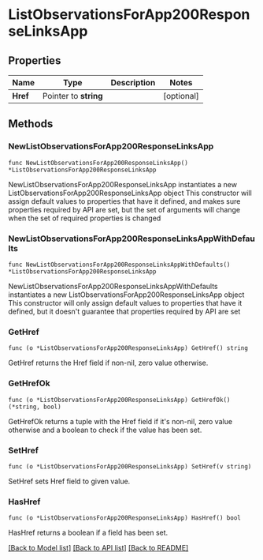 # ListObservationsForApp200ResponseLinksApp

## Properties

Name | Type | Description | Notes
------------ | ------------- | ------------- | -------------
**Href** | Pointer to **string** |  | [optional] 

## Methods

### NewListObservationsForApp200ResponseLinksApp

`func NewListObservationsForApp200ResponseLinksApp() *ListObservationsForApp200ResponseLinksApp`

NewListObservationsForApp200ResponseLinksApp instantiates a new ListObservationsForApp200ResponseLinksApp object
This constructor will assign default values to properties that have it defined,
and makes sure properties required by API are set, but the set of arguments
will change when the set of required properties is changed

### NewListObservationsForApp200ResponseLinksAppWithDefaults

`func NewListObservationsForApp200ResponseLinksAppWithDefaults() *ListObservationsForApp200ResponseLinksApp`

NewListObservationsForApp200ResponseLinksAppWithDefaults instantiates a new ListObservationsForApp200ResponseLinksApp object
This constructor will only assign default values to properties that have it defined,
but it doesn't guarantee that properties required by API are set

### GetHref

`func (o *ListObservationsForApp200ResponseLinksApp) GetHref() string`

GetHref returns the Href field if non-nil, zero value otherwise.

### GetHrefOk

`func (o *ListObservationsForApp200ResponseLinksApp) GetHrefOk() (*string, bool)`

GetHrefOk returns a tuple with the Href field if it's non-nil, zero value otherwise
and a boolean to check if the value has been set.

### SetHref

`func (o *ListObservationsForApp200ResponseLinksApp) SetHref(v string)`

SetHref sets Href field to given value.

### HasHref

`func (o *ListObservationsForApp200ResponseLinksApp) HasHref() bool`

HasHref returns a boolean if a field has been set.


[[Back to Model list]](../README.md#documentation-for-models) [[Back to API list]](../README.md#documentation-for-api-endpoints) [[Back to README]](../README.md)


